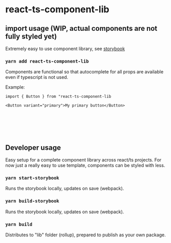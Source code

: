 # react-ts-component-lib

## import usage (WIP, actual components are not fully styled yet)

Extremely easy to use component library, see [storybook](https://vercel.com/hotopiano/react-ts-component-lib)


### `yarn add react-ts-component-lib`


Components are functional so that autocomplete for all props are available even if typescript is not used.


Example:

```
import { Button } from "react-ts-component-lib

<Button variant="primary">My primary button</Button>
```

<br/><br/><br/><br/>


## Developer usage

Easy setup for a complete component library across react/ts projects. For now just a really easy to use template, components can be styled with less.

### `yarn start-storybook`

Runs the storybook locally, updates on save (webpack).

### `yarn build-storybook`

Runs the storybook locally, updates on save (webpack).

### `yarn build`

Distributes to "lib" folder (rollup), prepared to publish as your own package.

